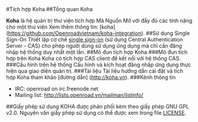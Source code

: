 #Tích hợp Koha
##Tổng quan Koha

**Koha** là hệ quản trị thư viện tích hợp Mã Nguồn Mở với đầy đủ các tính năng cho một thư viện
Xem thêm thông tin: [koha] (https://github.com/Openroadvietnam/koha-integration).
##Sử dụng Single Sign-On
Thiết lập cơ chế [single sign-on]( http://en.wikipedia.org/wiki/Single_sign-on) (sử dụng Central Authentication Server - CAS) cho phép người dùng sử dụng ứng dụng  mà chỉ cần đăng nhập hệ thống duy nhất một lần.
##Mô đun tích hợp Koha
###Mô đun tích hợp trên Koha
Koha có tích hợp CAS client để kết nối với hệ thống CAS.
###Cấu hình trên hệ thống
Cấu hình và kích hoạt đăng nhập ứng dụng thực hiện qua giao diện quản trị.
###Tài liệu
Tài liệu hướng dẫn cài đặt và tích hợp Koha tham khảo [đường dẫn]  (http://koha.vn).
###Kênh thông tin
*	IRC: openroad on irc.freenode.net
*	Mailing list: http://lists.openroad.vn/mailman/listinfo/

##Giấy phép sử dụng
KOHA được phân phối kèm theo giấy phép GNU GPL v2.0. Nguyên văn giấy phép sử dụng có thể được xem trong file [LICENSE](LICENSE).
